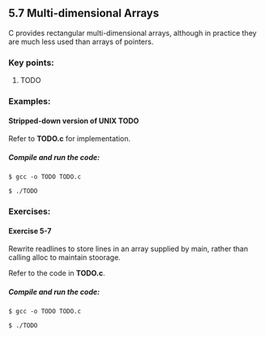 ## 5.7 Multi-dimensional Arrays
C provides rectangular multi-dimensional arrays, although in practice they are much less used than arrays of pointers.

### Key points:

1. TODO

### Examples:

#### Stripped-down version of UNIX TODO

  Refer to **TODO.c** for implementation.

  ##### Compile and run the code:

  ```
  $ gcc -o TODO TODO.c

  $ ./TODO
  ```

### Exercises:

#### Exercise 5-7
  Rewrite readlines to store lines in an array supplied by main, rather than calling alloc to maintain stoorage.
  
  Refer to the code in **TODO.c**.

##### Compile and run the code:

```
$ gcc -o TODO TODO.c

$ ./TODO
```
